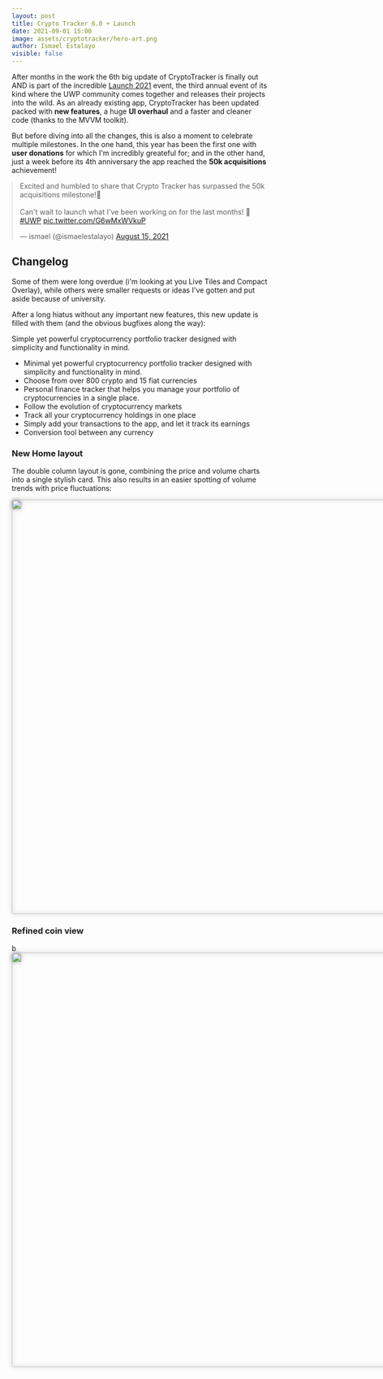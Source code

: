 ```yaml
---
layout: post
title: Crypto Tracker 6.0 + Launch
date: 2021-09-01 15:00
image: assets/cryptotracker/hero-art.png
author: Ismael Estalayo
visible: false
---
```


<style>
  img {
    filter: drop-shadow(0px 0px 4px #00000088);
    border-radius: 4px;
  }
  @media (prefers-color-scheme: dark) {
    img {
      filter: drop-shadow(0px 0px 4px #ffffff88);
    }
  }
</style>

After months in the work the 6th big update of CryptoTracker is finally out AND is part of the incredible [Launch 2021](https://uwpcommunity.com/launch/2021/) event, the third annual event of its kind where the UWP community comes together and releases their projects into the wild.
As an already existing app, CryptoTracker has been updated packed with **new features**, a huge **UI overhaul** and a faster and cleaner code (thanks to the MVVM toolkit).

But before diving into all the changes, this is also a moment to celebrate multiple milestones. In the one hand, this year has been the first one with **user donations** for which I'm incredibly greateful for; and in the other hand, just a week before its 4th anniversary the app reached the **50k acquisitions** achievement!

<blockquote style="margin: auto" class="twitter-tweet tw-align-center" data-dnt="true" data-theme="light"><p lang="en" dir="ltr">Excited and humbled to share that Crypto Tracker has surpassed the 50k acquisitions milestone!🎉<br><br>Can&#39;t wait to launch what I&#39;ve been working on for the last months! 🚀 <a href="https://twitter.com/hashtag/UWP?src=hash&amp;ref_src=twsrc%5Etfw">#UWP</a> <a href="https://t.co/G6wMxWVkuP">pic.twitter.com/G6wMxWVkuP</a></p>&mdash; ismael (@ismaelestalayo) <a href="https://twitter.com/ismaelestalayo/status/1427031443285360642?ref_src=twsrc%5Etfw">August 15, 2021</a></blockquote> <script async src="https://platform.twitter.com/widgets.js" charset="utf-8"></script>


## Changelog

Some of them were long overdue (i'm looking at you Live Tiles and Compact Overlay), while others were smaller requests or ideas I've gotten and put aside because of university.

After a long hiatus without any important new features, this new update is filled with them (and the obvious bugfixes along the way):

Simple yet powerful cryptocurrency portfolio tracker designed with simplicity and functionality in mind.

- Minimal yet powerful cryptocurrency portfolio tracker designed with simplicity and functionality in mind.
- Choose from over 800 crypto and 15 fiat currencies
- Personal finance tracker that helps you manage your portfolio of cryptocurrencies in a single place.
- Follow the evolution of cryptocurrency markets
- Track all your cryptocurrency holdings in one place
- Simply add your transactions to the app, and let it track its earnings
- Conversion tool between any currency


### New Home layout
The double column layout is gone, combining the price and volume charts into a single stylish card. This also results in an easier spotting of volume trends with price fluctuations:

<picture>
  <source srcset="../CryptoTracker6/Home-light.png" media="(prefers-color-scheme: dark)">
  <img src="../CryptoTracker6/Home-dark.png" class="post-center-img"
     style="width: 85vw; max-width: 900px;">
</picture>


### Refined coin view

b
<picture>
  <source srcset="../CryptoTracker6/coin-light.gif" media="(prefers-color-scheme: dark)">
  <img src="../CryptoTracker6/coin-dark.gif" class="post-center-img"
     style="width: 85vw; max-width: 900px;">
</picture>



